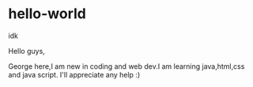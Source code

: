 # hello-world
idk

Hello guys,

George here,I am new in coding and web dev.I am learning java,html,css and java script.
I'll appreciate any help :)
